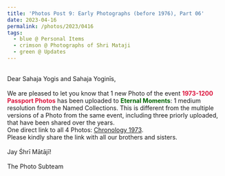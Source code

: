 ```yaml
---
title: 'Photos Post 9: Early Photographs (before 1976), Part 06'
date: 2023-04-16
permalink: /photos/2023/0416
tags:
  - blue @ Personal Items
  - crimson @ Photographs of Shri Mataji
  - green @ Updates
---
```


<p>
<br>
Dear Sahaja Yogis and Sahaja Yoginīs,<br>
<br>
We are pleased to let you know that 1 new Photo of the event <font color="Crimson"><b>1973-1200 Passport Photos</b></font> has been uploaded to <font color="DarkGreen"><b>Eternal Moments</b></font>: 1 medium resolution from the Named Collections. This is different from the multiple versions of a Photo from the same event, including three priorly uploaded, that have been shared over the years.<br>
One direct link to all 4 Photos: <a href="https://eternalmoments.smugmug.com/Chronology/1973">  Chronology 1973</a>.<br>
Please kindly share the link with all our brothers and sisters.<br>

<br>
Jay Śhrī Mātājī!<br>
<br>
The Photo Subteam
</p>